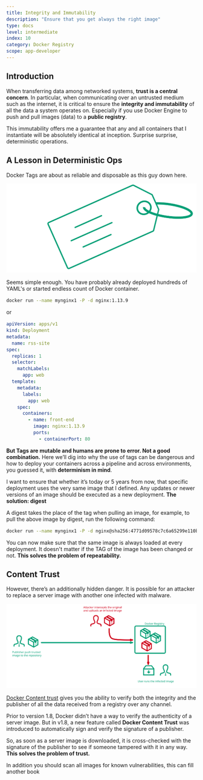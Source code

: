 ```yaml
---
title: Integrity and Immutability
description: "Ensure that you get always the right image"
type: docs
level: intermediate
index: 10
category: Docker Registry
scope: app-developer
---
```


## Introduction
When transferring data among networked systems, **trust is a central concern**. In particular, when communicating over an 
untrusted medium such as the internet, it is critical to ensure the **integrity and immutability** of all the data a 
system operates on. Especially if you use Docker Engine to push and pull images (data) to a **public registry**. 

This immutability offers me a guarantee that any and all containers that I instantiate will be absolutely identical 
at inception. Surprise surprise, deterministic operations. 

## A Lesson in Deterministic Ops
Docker Tags are about as reliable and disposable as this guy down here.

![docker-labels](howto-content-trust.svg)


Seems simple enough. You have probably already deployed hundreds of YAML's or started endless count of Docker container.


```bash
docker run --name mynginx1 -P -d nginx:1.13.9
```

or 
```yaml
apiVersion: apps/v1
kind: Deployment
metadata:
  name: rss-site
spec:
  replicas: 1
  selector:
    matchLabels:
      app: web
  template:
    metadata:
      labels:
        app: web
    spec:
      containers:
        - name: front-end
          image: nginx:1.13.9
          ports:
            - containerPort: 80
```

**But Tags are mutable and humans are prone to error. Not a good combination.** Here we’ll dig into why the use of tags can 
be dangerous and how to deploy your containers across a pipeline and across environments, you guessed it, with 
**determinism in mind**.

I want to ensure that whether it’s today or 5 years from now, that specific deployment uses the very same image that 
I defined. Any updates or newer versions of an image should be executed as a new deployment. **The solution: digest**

A digest takes the place of the tag when pulling an image, for example, to pull the above image by digest, run the 
following command:

```bash 
docker run --name mynginx1 -P -d nginx@sha256:4771d09578c7c6a65299e110b3ee1c0a2592f5ea2618d23e4ffe7a4cab1ce5de
```

You can now make sure that the same image is always loaded at every deployment. It doesn't matter if the TAG of the 
image has been changed or not. **This solves the problem of repeatability.**

## Content Trust
However, there’s an additionally hidden danger. It is possible for an attacker to replace a server image with another
one infected with malware. 


![docker-content-trust](howto-content-trust-replace.svg)


[Docker Content trust](https://docs.docker.com/engine/security/trust/content_trust/) gives 
you the ability to verify both the integrity and the publisher of all the data received from a registry over any channel.

Prior to version 1.8, Docker didn’t have a way to verify the authenticity of a server image. But in v1.8, a new feature 
called **Docker Content Trust** was introduced to automatically sign and verify the signature of a publisher.

So, as soon as a server image is downloaded, it is cross-checked with the signature of the publisher to see 
if someone tampered with it in any way. **This solves the problem of trust.**

In addition you should scan all images for known vulnerabilities, this can fill another book